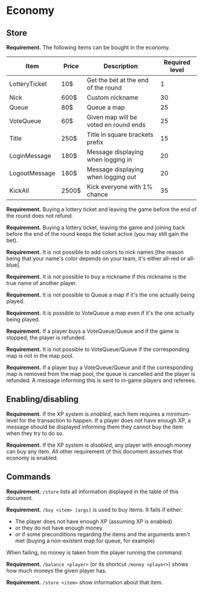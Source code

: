 # Economy

## Store

**Requirement.** The following items can be bought in the economy.

| **Item**       | **Price** | **Description**                       | **Required level** |
|----------------|-----------|---------------------------------------|--------------------|
| LotteryTicket  | 10$       | Get the bet at the end of the round   | 1                  |
| Nick           | 600$      | Custom nickname                       | 30                 |
| Queue          | 80$       | Queue a map                           | 25                 |
| VoteQueue      | 60$       | Given map will be voted en round ends | 25                 |
| Title          | 250$      | Title in square brackets prefix       | 15                 |
| LoginMessage   | 180$      | Message displaying when logging in    | 20                 |
| LogoutMessage  | 180$      | Message displaying when logging out   | 20                 |
| KickAll        | 2500$     | Kick everyone with 1% chance          | 35                 |

**Requirement.** Buying a lottery ticket and leaving the game before the end of the round does not refund.

**Requirement.** Buying a lottery ticket, leaving the game and joining back before the end of the round keeps the ticket active (you may still gain the bet).

**Requirement.** It is not possible to add colors to nick names [the reason being that your name's color depends on your team, it's either all-red or all-blue].

**Requirement.** It is not possible to buy a nickname if this nickname is the true name of another player.

**Requirement.** It is not possible to Queue a map if it's the one actually being played.

**Requirement.** It *is* possible to VoteQueue a map even if it's the one actually being played.

**Requirement.** If a player buys a VoteQueue/Queue and if the game is stopped, the player is refunded.

**Requirement.** It is not possible to VoteQueue/Queue if the corresponding map is not in the map pool.

**Requirement.** If a player buy a VoteQueue/Queue and if the corresponding map is removed from the map pool, the queue is cancelled and the player is refunded. A message informing this is sent to in-game players and referees.

## Enabling/disabling

**Requirement.** If the XP system is *enabled*, each Item requires a minimum-level for the transaction to happen. If a player does not have enough XP, a message should be displayed informing them they cannot buy the item when they try to do so.

**Requirement.** If the XP system is *disabled*, any player with enough money can buy any item. All other requirement of this document assumes that economy is enabled.

## Commands

**Requirement.** `/store` lists all information displayed in the table of this document.

**Requirement.** `/buy <item> [args]` is used to buy items. It fails if either:

+ The player does not have enough XP (assuming XP is enabled)
+ *or* they do not have enough money
+ *or* if some preconditions regarding the items and the arguments aren't met (buying a non-existent map for queue, for example)

When failing, no money is taken from the player running the command.

**Requirement.** `/balance <player>` (or its shortcut `/money <player>`) shows how much moneys the given player has.

**Requirement.** `/store <item>` show information about that item.
